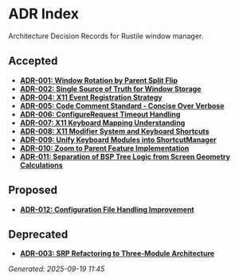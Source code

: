 # ADR Index

Architecture Decision Records for Rustile window manager.

## Accepted
- **[ADR-001: Window Rotation by Parent Split Flip](001-rotate-window-implementation.md)**
- **[ADR-002: Single Source of Truth for Window Storage](002-single-source-of-truth-architecture.md)**
- **[ADR-004: X11 Event Registration Strategy](004-x11-event-registration-strategy.md)**
- **[ADR-005: Code Comment Standard - Concise Over Verbose](005-code-comment-standard.md)**
- **[ADR-006: ConfigureRequest Timeout Handling](006-configure-request-timeout-handling.md)**
- **[ADR-007: X11 Keyboard Mapping Understanding](007-x11-keyboard-mapping-understanding.md)**
- **[ADR-008: X11 Modifier System and Keyboard Shortcuts](008-x11-modifier-system-and-shortcuts.md)**
- **[ADR-009: Unify Keyboard Modules into ShortcutManager](009-unify-keyboard-modules-into-shortcut-manager.md)**
- **[ADR-010: Zoom to Parent Feature Implementation](010-zoom-to-parent-feature.md)**
- **[ADR-011: Separation of BSP Tree Logic from Screen Geometry Calculations](011-bsp-screen-rect-separation.md)**

## Proposed
- **[ADR-012: Configuration File Handling Improvement](012-config-file-handling-improvement.md)**

## Deprecated
- **[ADR-003: SRP Refactoring to Three-Module Architecture](003-srp-refactoring-three-module-architecture.md)**

_Generated: 2025-09-19 11:45_
